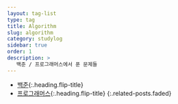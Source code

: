 ```yaml
---
layout: tag-list
type: tag
title: Algorithm
slug: algorithm
category: studylog
sidebar: true
order: 1
description: >
   백준 / 프로그래머스에서 푼 문제들
---
```


* [백준]{:.heading.flip-title}
* [프로그래머스]{:.heading.flip-title}
{:.related-posts.faded}


[백준]: https://www.acmicpc.net/user/dlsdud908
[프로그래머스]: https://school.programmers.co.kr/learn/challenges?order=recent&languages=python3&page=1&statuses=solved